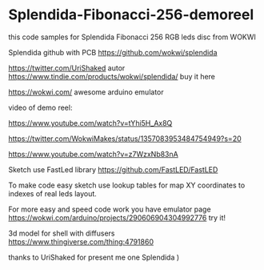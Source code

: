 # Splendida-Fibonacci-256-demoreel

this code samples for Splendida Fibonacci 256 RGB leds disc from WOKWI

Splendida github with PCB https://github.com/wokwi/splendida  

https://twitter.com/UriShaked autor  
https://www.tindie.com/products/wokwi/splendida/  buy it here

https://wokwi.com/ awesome arduino emulator

video of demo reel:

https://www.youtube.com/watch?v=tYhi5H_Ax8Q 

https://twitter.com/WokwiMakes/status/1357083953484754949?s=20 

https://www.youtube.com/watch?v=z7WzxNb83nA

Sketch use FastLed library https://github.com/FastLED/FastLED 

To make code easy sketch use lookup tables for map XY coordinates to indexes of real leds layout. 

For more easy and speed code work you have emulator page https://wokwi.com/arduino/projects/290606904304992776 try it!

3d model for shell with diffusers https://www.thingiverse.com/thing:4791860 

thanks to UriShaked for present me one Splendida )
